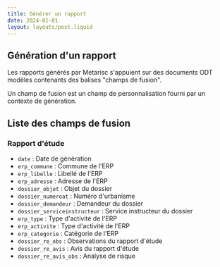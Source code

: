 ```yaml
---
title: Générer un rapport
date: 2024-01-01
layout: layouts/post.liquid
---
```


##  Génération d'un rapport

Les rapports générés par Metarisc s'appuient sur des documents ODT modèles contenants des balises "champs de fusion".

Un champ de fusion est un champ de personnalisation fourni par un contexte de génération.

## Liste des champs de fusion

### Rapport d'étude

- ```date``` : Date de génération
- ```erp_commune``` : Commune de l'ERP
- ```erp_libelle``` : Libellé de l'ERP
- ```erp_adresse``` : Adresse de l'ERP
- ```dossier_objet``` : Objet du dossier
- ```dossier_numeroat``` : Numéro d'urbanisme
- ```dossier_demandeur``` : Demandeur du dossier
- ```dossier_serviceinstructeur``` : Service instructeur du dossier
- ```erp_type``` : Type d'activité de l'ERP
- ```erp_activite``` : Type d'activité de l'ERP
- ```erp_categorie``` : Catégorie de l'ERP
- ```dossier_re_obs``` : Observations du rapport d'étude
- ```dossier_re_avis``` : Avis du rapport d'étude
- ```dossier_re_avis_obs``` : Analyse de risque
